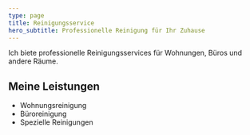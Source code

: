 ```yaml
---
type: page
title: Reinigungsservice
hero_subtitle: Professionelle Reinigung für Ihr Zuhause
---
```


Ich biete professionelle Reinigungsservices für Wohnungen, Büros und andere Räume.

## Meine Leistungen

- Wohnungsreinigung
- Büroreinigung
- Spezielle Reinigungen
